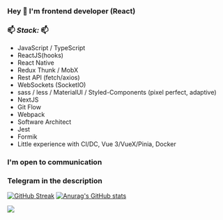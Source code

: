 ### Hey 👋 I'm frontend developer (React)

### 📫 _Stack:_ 📫

- JavaScript / TypeScript
- ReactJS(hooks)
- React Native
- Redux Thunk / MobX
- Rest API (fetch/axios)
- WebSockets (SocketIO)
- sass / less / MaterialUI / Styled-Components (pixel perfect, adaptive)
- NextJS
- Git Flow
- Webpack
- Software Architect
- Jest
- Formik
- Little experience with CI/DC, Vue 3/VueX/Pinia, Docker

### I'm open to communication
### Telegram in the description

[![GitHub Streak](https://github-readme-streak-stats.herokuapp.com/?user=illarjonov)](https://git.io/streak-stats) [![Anurag's GitHub stats](https://github-readme-stats.vercel.app/api?username=illarjonov)](https://github.com/anuraghazra/github-readme-stats) 

![](https://komarev.com/ghpvc/?username=illarjonov)
